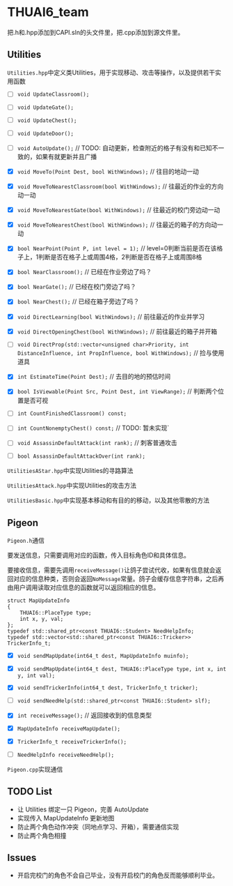 # THUAI6_team

把.h和.hpp添加到CAPI.sln的头文件里，把.cpp添加到源文件里。

## Utilities

`Utilities.hpp`中定义类Utilities，用于实现移动、攻击等操作，以及提供若干实用函数

- [ ] `void UpdateClassroom();`
- [ ] `void UpdateGate();`
- [ ] `void UpdateChest();`
- [ ] `void UpdateDoor();`
- [ ] `void AutoUpdate();` // TODO: 自动更新，检查附近的格子有没有和已知不一致的，如果有就更新并且广播

- [x] `void MoveTo(Point Dest, bool WithWindows);`		// 往目的地动一动
- [x] `void MoveToNearestClassroom(bool WithWindows);`	// 往最近的作业的方向动一动
- [x] `void MoveToNearestGate(bool WithWindows);`		// 往最近的校门旁边动一动
- [x] `void MoveToNearestChest(bool WithWindows);`		// 往最近的箱子的方向动一动
- [x] `bool NearPoint(Point P, int level = 1);`         // level=0判断当前是否在该格子上，1判断是否在格子上或周围4格，2判断是否在格子上或周围8格
- [x] `bool NearClassroom();`							// 已经在作业旁边了吗？
- [x] `bool NearGate();`								// 已经在校门旁边了吗？
- [x] `bool NearChest();`								// 已经在箱子旁边了吗？
- [x] `void DirectLearning(bool WithWindows);`			// 前往最近的作业并学习
- [x] `void DirectOpeningChest(bool WithWindows);`		// 前往最近的箱子并开箱
- [ ] `void DirectProp(std::vector<unsigned char>Priority, int DistanceInfluence, int PropInfluence, bool WithWindows);`		// 捡与使用道具

- [x] `int EstimateTime(Point Dest);`					// 去目的地的预估时间
- [x] `bool IsViewable(Point Src, Point Dest, int ViewRange);`			// 判断两个位置是否可视
- [ ] `int CountFinishedClassroom() const;`
- [ ] `int CountNonemptyChest() const;` // TODO: 暂未实现`

- [ ] `void AssassinDefaultAttack(int rank);`	// 刺客普通攻击
- [ ] `bool AssassinDefaultAttackOver(int rank);`

`UtilitiesAStar.hpp`中实现Utilities的寻路算法

`UtilitiesAttack.hpp`中实现Utilities的攻击方法

`UtilitiesBasic.hpp`中实现基本移动和有目的的移动，以及其他零散的方法

## Pigeon

`Pigeon.h`通信

要发送信息，只需要调用对应的函数，传入目标角色ID和具体信息。

要接收信息，需要先调用`receiveMessage()`让鸽子尝试代收，如果有信息就会返回对应的信息种类，否则会返回`NoMessage`常量。鸽子会缓存信息字符串，之后再由用户调用读取对应信息的函数就可以返回相应的信息。

```
struct MapUpdateInfo
{
	THUAI6::PlaceType type;
	int x, y, val;
};
typedef std::shared_ptr<const THUAI6::Student> NeedHelpInfo;
typedef std::vector<std::shared_ptr<const THUAI6::Tricker>> TrickerInfo_t;
```

- [x] `void sendMapUpdate(int64_t dest, MapUpdateInfo muinfo);`
- [x] `void sendMapUpdate(int64_t dest, THUAI6::PlaceType type, int x, int y, int val);`
- [x] `void sendTrickerInfo(int64_t dest, TrickerInfo_t tricker);`
- [ ] `void sendNeedHelp(std::shared_ptr<const THUAI6::Student> slf);`

- [x] `int receiveMessage();` // 返回接收到的信息类型
- [x] `MapUpdateInfo receiveMapUpdate();`
- [x] `TrickerInfo_t receiveTrickerInfo();`
- [ ] `NeedHelpInfo receiveNeedHelp();`


`Pigeon.cpp`实现通信

## TODO List

- 让 Utilities 绑定一只 Pigeon，完善 AutoUpdate
- 实现传入 MapUpdateInfo 更新地图
- 防止两个角色动作冲突（同地点学习、开箱），需要通信实现
- 防止两个角色相撞

## Issues

- 开启完校门的角色不会自己毕业，没有开启校门的角色反而能够顺利毕业。
